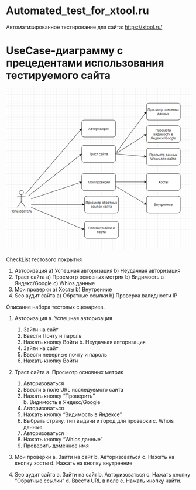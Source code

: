# Automated_test_for_xtool.ru

Автоматизированное тестирование для сайта: https://xtool.ru/



# UseCase-диаграмму с прецедентами использования тестируемого сайта

![alt text](https://github.com/progML/Automated_test_for_xtool.ru/blob/master/UseCase.png)


CheckList тестового покрытия
1)	Авторизация
  a)	Успешная авторизация
  b)	Неудачная авторизация
2)	Траст сайта
  a)	Просмотр основных метрик
  b)	Видимость в Яндекс/Google
  c)	Whios данные
3)	Мои проверки
  a)	Хосты
  b)	Внутренние
4)	Seo аудит сайта
  a)	Обратные ссылки
  b)	Проверка валидности IP


Описание набора тестовых сценариев.
1.	Авторизация
  a.	Успешная авторизация
    1.	Зайти на сайт
    2.	Ввести Почту и пароль
    3.	Нажать кнопку Войти
  b.	Неудачная авторизация
    1.	Зайти на сайт
    2.	Ввести неверные почту и пароль
    3.	Нажать кнопку Войти


2.	Траст сайта
  a.	Просмотр основных метрик
    1. Авторизоваться 
    2. Ввести в поле URL исследуемого сайта 
    3. Нажать кнопку “Проверить”   
  b.	Видимость в Яндекс/Google
    1. Авторизоваться 
    2. Нажать кнопку “Видимость в Яндексе” 
    3. Выбрать страну, тип выдачи и город для проверки
  c.	Whois данные 
    1. Авторизоваться 
    2. Нажать кнопку “Whios данные” 
    3. Проверить доменное имя


3.	Мои проверки
  a.	Зайти на сайт
  b.	Авторизоваться 
  c.	Нажать на кнопку хосты
  d.	Нажать на кнопку внутренние

4.	Seo аудит сайта
  a.	Зайти на сайт
  b.	Авторизоваться 
  c.	Нажать кнопку “Обратные ссылки”
  d.	Ввести URL в поле
  e.	Нажать кнопку найти.
